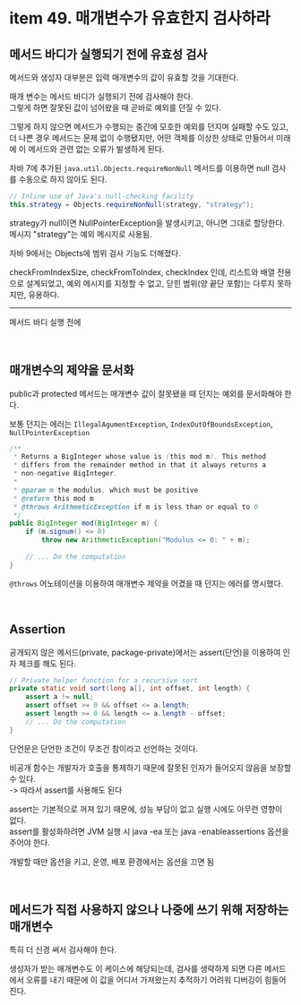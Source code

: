 # item 49. 매개변수가 유효한지 검사하라

## 메서드 바디가 실행되기 전에 유효성 검사

메서드와 생성자 대부분은 입력 매개변수의 값이 유효할 것을 기대한다.

매개 변수는 메서드 바디가 실행되기 전에 검사해야 한다.  
그렇게 하면 잘못된 값이 넘어왔을 때 곧바로 예외를 던질 수 있다.

그렇게 하지 않으면 메서드가 수행되는 중간에 모호한 예외를 던지며 실패할 수도 있고,  
더 나쁜 경우 메서드는 문제 없이 수행됐지만, 어떤 객체를 이상한 상태로 만들어서 미래에 이 메서드와 관련 없는 오류가 발생하게 된다.

자바 7에 추가된 `java.util.Objects.requireNonNull` 메서드를 이용하면 null 검사를 수동으로 하지 않아도 된다.

```java
// Inline use of Java's null-checking facility
this.strategy = Objects.requireNonNull(strategy, "strategy");
```

strategy가 null이면 NullPointerException을 발생시키고, 아니면 그대로 할당한다.  
메시지 "strategy"는 예외 메시지로 사용됨.

자바 9에서는 Objects에 범위 검사 기능도 더해졌다.

checkFromIndexSize, checkFromToIndex, checkIndex 인데, 리스트와 배열 전용으로 설계되었고, 예외 메시지를 지정할 수 없고, 닫힌 범위(양 끝단 포함)는 다루지 못하지만, 유용하다.

---

메서드 바디 실행 전에 

<br>

## 매개변수의 제약을 문서화

public과 protected 메서드는 매개변수 값이 잘못됐을 때 던지는 예외를 문서화해야 한다.

보통 던지는 에러는 `IllegalAgumentException`, `IndexOutOfBoundsException`, `NullPointerException`

```java
/**
 * Returns a BigInteger whose value is (this mod m). This method
 * differs from the remainder method in that it always returns a 
 * non-negative BigInteger.
 *
 * @param m the modulus, which must be positive
 * @return this mod m
 * @throws ArithmeticException if m is less than or equal to 0
 */
public BigInteger mod(BigInteger m) {
    if (m.signum() <= 0)
        throw new ArithmeticException("Modulus <= 0: " + m);
    
    // ... Do the computation
}
```

`@throws` 어노테이션을 이용하여 매개변수 제약을 어겼을 때 던지는 에러를 명시했다.

<br>

## Assertion

공개되지 않은 메서드(private, package-private)에서는 assert(단언)을 이용하여 인자 체크를 해도 된다.

```java
// Private helper function for a recursive sort
private static void sort(long a[], int offset, int length) {
    assert a != null;
    assert offset >= 0 && offset <= a.length;
    assert length >= 0 && length <= a.length - offset;
    // ... Do the computation
}
```

단언문은 단언한 조건이 무조건 참이라고 선언하는 것이다.

비공개 함수는 개발자가 호출을 통제하기 때문에 잘못된 인자가 들어오지 않음을 보장할 수 있다.  
-> 따라서 assert를 사용해도 된다

assert는 기본적으로 꺼져 있기 때문에, 성능 부담이 없고 실행 시에도 아무런 영향이 없다.  
assert를 활성화하려면 JVM 실행 시 java -ea 또는 java -enableassertions 옵션을 주어야 한다.

개발할 때만 옵션을 키고, 운영, 배포 환경에서는 옵션을 끄면 됨

<br>

## 메서드가 직접 사용하지 않으나 나중에 쓰기 위해 저장하는 매개변수

특히 더 신경 써서 검사해야 한다.

생성자가 받는 매개변수도 이 케이스에 해당되는데, 검사를 생략하게 되면 다른 메서드에서 오류를 내기 때문에 이 값을 어디서 가져왔는지 추적하기 어려워 디버깅이 힘들어진다.

